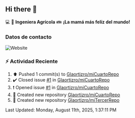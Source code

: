 ## Hi there 👋

:computer: :seedling: **Ingeniera Agrícola**
:family: **¡La mamá más felíz del mundo!**

### Datos de contacto

![Website](https://img.shields.io/website?url=https%3A%2F%2Fwww.linkedin.com%2Fin%2Falexandra-ortiz-rocha-180a008b%2F)

### :zap: Actividad Reciente

<!--RECENT_ACTIVITY:start-->
1. ⬆️ Pushed 1 commit(s) to [Glaortizro/miCuartoRepo](https://github.com/Glaortizro/miCuartoRepo)<br>
2. ✔️ Closed issue [#1](https://github.com/Glaortizro/miCuartoRepo/issues/1) in [Glaortizro/miCuartoRepo](https://github.com/Glaortizro/miCuartoRepo)<br>
3. ❗️ Opened issue [#1](https://github.com/Glaortizro/miCuartoRepo/issues/1) in [Glaortizro/miCuartoRepo](https://github.com/Glaortizro/miCuartoRepo)<br>
4. 📔 Created new repository [Glaortizro/miCuartoRepo](https://github.com/Glaortizro/miCuartoRepo)<br>
5. 📔 Created new repository [Glaortizro/miTercerRepo](https://github.com/Glaortizro/miTercerRepo)<br>
<!--RECENT_ACTIVITY:end-->
<!--RECENT_ACTIVITY:last_update-->
Last Updated: Monday, August 11th, 2025, 1:37:11 PM
<!--RECENT_ACTIVITY:last_update_end-->

